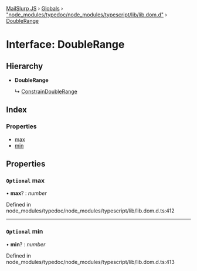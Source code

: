 [MailSlurp JS](../README.md) › [Globals](../globals.md) › ["node_modules/typedoc/node_modules/typescript/lib/lib.dom.d"](../modules/_node_modules_typedoc_node_modules_typescript_lib_lib_dom_d_.md) › [DoubleRange](_node_modules_typedoc_node_modules_typescript_lib_lib_dom_d_.doublerange.md)

# Interface: DoubleRange

## Hierarchy

* **DoubleRange**

  ↳ [ConstrainDoubleRange](_node_modules_typedoc_node_modules_typescript_lib_lib_dom_d_.constraindoublerange.md)

## Index

### Properties

* [max](_node_modules_typedoc_node_modules_typescript_lib_lib_dom_d_.doublerange.md#optional-max)
* [min](_node_modules_typedoc_node_modules_typescript_lib_lib_dom_d_.doublerange.md#optional-min)

## Properties

### `Optional` max

• **max**? : *number*

Defined in node_modules/typedoc/node_modules/typescript/lib/lib.dom.d.ts:412

___

### `Optional` min

• **min**? : *number*

Defined in node_modules/typedoc/node_modules/typescript/lib/lib.dom.d.ts:413
